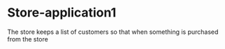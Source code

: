 # Store-application1
The store keeps a list of customers so that when something is purchased from the store

